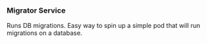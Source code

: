 ### Migrator Service

Runs DB migrations. Easy way to spin up a simple pod that will run migrations on a database.
